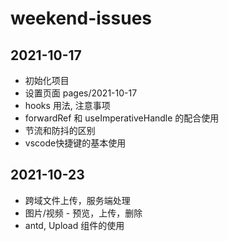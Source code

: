 # weekend-issues

2021-10-17
---

- 初始化项目
- 设置页面 pages/2021-10-17 
- hooks 用法, 注意事项
- forwardRef 和 useImperativeHandle 的配合使用
- 节流和防抖的区别
- vscode快捷键的基本使用

2021-10-23
---
- 跨域文件上传，服务端处理
- 图片/视频 - 预览，上传，删除
- antd, Upload 组件的使用
